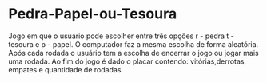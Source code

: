# Pedra-Papel-ou-Tesoura
Jogo em que o usuário pode escolher entre três opções r - pedra t - tesoura e p - papel. O computador faz a mesma escolha de forma aleatória. Após cada rodada o usuário tem a escolha de encerrar o jogo ou jogar mais uma rodada. Ao fim do jogo é dado o placar contendo: vitórias,derrotas, empates e quantidade de rodadas.
